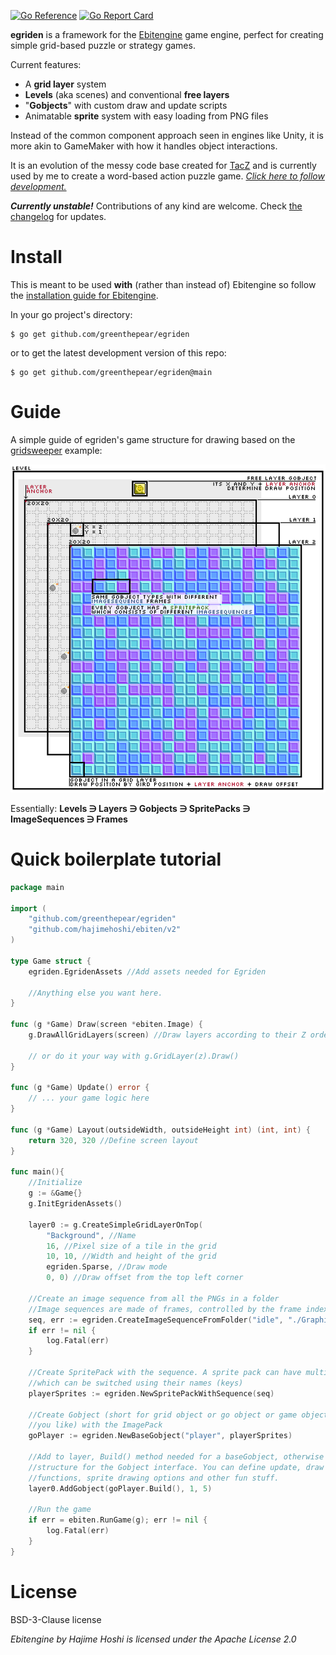 [![Go Reference](https://pkg.go.dev/badge/github.com/greenthepear/egriden.svg)](https://pkg.go.dev/github.com/greenthepear/egriden)
[![Go Report Card](https://goreportcard.com/badge/github.com/greenthepear/egriden)](https://goreportcard.com/report/github.com/greenthepear/egriden)

**egriden** is a framework for the [Ebitengine](https://ebitengine.org/) game engine, perfect for creating simple grid-based puzzle or strategy games. 

Current features:
- A **grid layer** system
- **Levels** (aka scenes) and conventional **free layers**
- "**Gobjects**" with custom draw and update scripts
- Animatable **sprite** system with easy loading from PNG files

Instead of the common component approach seen in engines like Unity, it is more akin to GameMaker with how it handles object interactions.

It is an evolution of the messy code base created for [TacZ](https://github.com/greenthepear/TacZ) and is currently used by me to create a word-based action puzzle game. *[Click here to follow development.](https://greenthepear.com)*

***Currently unstable!*** Contributions of any kind are welcome. Check [the changelog](CHANGELOG.md) for updates.

# Install

This is meant to be used **with** (rather than instead of) Ebitengine so follow the [installation guide for Ebitengine](https://ebitengine.org/en/documents/install.html).

In your go project's directory:
```
$ go get github.com/greenthepear/egriden
```
or to get the latest development version of this repo:
```
$ go get github.com/greenthepear/egriden@main
```

# Guide

A simple guide of egriden's game structure for drawing based on the [gridsweeper](./examples/gridsweeper/) example:

![guide](./docs/layersguide.png)

Essentially: 
**Levels ∋ Layers ∋ Gobjects ∋ SpritePacks ∋ ImageSequences ∋ Frames**

# Quick boilerplate tutorial

```go
package main

import (
    "github.com/greenthepear/egriden"
    "github.com/hajimehoshi/ebiten/v2"
)

type Game struct {
    egriden.EgridenAssets //Add assets needed for Egriden
    
    //Anything else you want here.
}

func (g *Game) Draw(screen *ebiten.Image) {
    g.DrawAllGridLayers(screen) //Draw layers according to their Z order

    // or do it your way with g.GridLayer(z).Draw()
}

func (g *Game) Update() error {
    // ... your game logic here
}

func (g *Game) Layout(outsideWidth, outsideHeight int) (int, int) {
    return 320, 320 //Define screen layout
}

func main(){
    //Initialize
    g := &Game{}
    g.InitEgridenAssets()

    layer0 := g.CreateSimpleGridLayerOnTop(
        "Background", //Name
        16, //Pixel size of a tile in the grid
        10, 10, //Width and height of the grid
        egriden.Sparse, //Draw mode
        0, 0) //Draw offset from the top left corner

    //Create an image sequence from all the PNGs in a folder
    //Image sequences are made of frames, controlled by the frame index
    seq, err := egriden.CreateImageSequenceFromFolder("idle", "./Graphics/player/idle/")
    if err != nil {
        log.Fatal(err)
    }

    //Create SpritePack with the sequence. A sprite pack can have multiple sequences,
    //which can be switched using their names (keys)
    playerSprites := egriden.NewSpritePackWithSequence(seq)

    //Create Gobject (short for grid object or go object or game object or whatever
    //you like) with the ImagePack
    goPlayer := egriden.NewBaseGobject("player", playerSprites)

    //Add to layer, Build() method needed for a baseGobject, otherwise create your own
    //structure for the Gobject interface. You can define update, draw
    //functions, sprite drawing options and other fun stuff.
    layer0.AddGobject(goPlayer.Build(), 1, 5)

    //Run the game
    if err = ebiten.RunGame(g); err != nil {
        log.Fatal(err)
    }
}
```

# License
BSD-3-Clause license

*Ebitengine by Hajime Hoshi is licensed under the Apache License 2.0*
